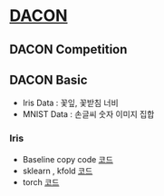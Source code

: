 # [DACON](https://dacon.io/)

## DACON Competition

## DACON Basic
- Iris Data : 꽃잎, 꽃받침 너비 
- MNIST Data : 손글씨 숫자 이미지 집합

### Iris
* Baseline copy code    [코드](./Iris/Iris_baseline.ipynb)
* sklearn , kfold       [코드](./Iris/Iris_sklearn.ipynb)
* torch                 [코드](./Iris/Iris_torch)

